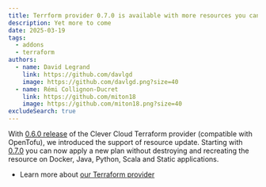 ```yaml
---
title: Terrform provider 0.7.0 is available with more resources you can update
description: Yet more to come
date: 2025-03-19
tags:
  - addons
  - terraform
authors:
  - name: David Legrand
    link: https://github.com/davlgd
    image: https://github.com/davlgd.png?size=40
  - name: Rémi Collignon-Ducret
    link: https://github.com/miton18
    image: https://github.com/miton18.png?size=40
excludeSearch: true
---
```


With [0.6.0 release](/changelog/2025/02-19-terraform-0.6-redis/) of the Clever Cloud Terraform provider (compatible with OpenTofu), we introduced the support of resource update. Starting with [0.7.0](https://github.com/CleverCloud/terraform-provider-clevercloud/releases/tag/v0.7.0) you can now apply a new plan without destroying and recreating the resource on Docker, Java, Python, Scala and Static applications.

* Learn more about [our Terraform provider](https://registry.terraform.io/providers/CleverCloud/clevercloud/latest/docs)

